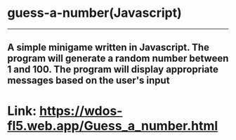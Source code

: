 # guess-a-number(Javascript)
---
A simple minigame written in Javascript. The program will generate a random number between 1 and 100. The program will display appropriate messages based on the user's input
---
# Link: https://wdos-fl5.web.app/Guess_a_number.html
